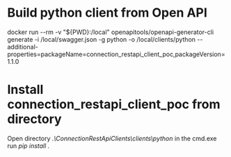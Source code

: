 # Build python client from Open API 

docker run --rm -v "${PWD}:/local" openapitools/openapi-generator-cli generate -i /local/swagger.json -g python -o /local/clients/python --additional-properties=packageName=connection_restapi_client_poc,packageVersion=1.1.0

# Install connection_restapi_client_poc from directory

Open directory _.\ConnectionRestApiClients\clients\python_ in the cmd.exe
run _pip install ._
